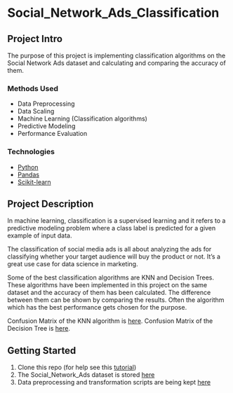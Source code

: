 # Social_Network_Ads_Classification


## Project Intro
The purpose of this project is implementing classification algorithms on the Social Network Ads dataset and calculating and comparing the accuracy of them.

### Methods Used
* Data Preprocessing
* Data Scaling
* Machine Learning (Classification algorithms)
* Predictive Modeling
* Performance Evaluation

### Technologies
* [Python](https://www.python.org/)
* [Pandas](https://pandas.pydata.org/)
* [Scikit-learn](https://scikit-learn.org/stable/)

## Project Description
In machine learning, classification is a supervised learning and it refers to a predictive modeling problem where a class label is predicted for a given example of input data.

The classification of social media ads is all about analyzing the ads for classifying whether your target audience will buy the product or not. It’s a great use case for data science in marketing.

Some of the best classification algorithms are KNN and Decision Trees. These algorithms have been implemented in this project on the same dataset and the accuracy of them has been calculated. The difference between them can be shown by comparing the results. Often the algorithm which has the best performance gets chosen for the purpose.

Confusion Matrix of the KNN algorithm is [here](https://github.com/Unisepp/Classification/blob/main/KNN_SocialNetworkAds/Confusion%20Matrix_KNN.png).
Confusion Matrix of the Decision Tree is [here](https://github.com/Unisepp/Classification/blob/main/KNN_SocialNetworkAds/Confusion%20Matrix_DecisionTree.png).

## Getting Started

1. Clone this repo (for help see this [tutorial](https://help.github.com/articles/cloning-a-repository/))
2. The Social_Network_Ads dataset is stored [here](https://github.com/Unisepp/Classification/blob/main/KNN_SocialNetworkAds/Social_Network_Ads.csv)
3. Data preprocessing and transformation scripts are being kept [here](https://github.com/Unisepp/Classification/blob/main/KNN_SocialNetworkAds/KNN_SocialNetworkAds.py)


